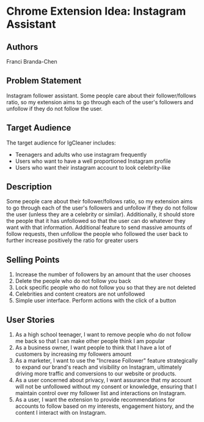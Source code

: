 # Chrome Extension Idea: Instagram Assistant

## Authors

Franci Branda-Chen

## Problem Statement

Instagram follower assistant. Some people care about their follower/follows ratio, so my extension aims to go through each of the user's followers and unfollow if they do not follow the user.

## Target Audience

The target audience for IgCleaner includes:

- Teenagers and adults who use instagram frequently
- Users who want to have a well proportioned Instagram profile
- Users who want their instagram account to look celebrity-like

## Description

Some people care about their follower/follows ratio, so my extension aims to go through each of the user's followers and unfollow if they do not follow the user (unless they are a celebrity or similar). Additionally, it should store the people that it has unfollowed so that the user can do whatever they
want with that information. Additional feature to send massive amounts of follow requests, then unfollow the people who followed the user back to further increase positively the ratio for greater users

## Selling Points

1. Increase the number of followers by an amount that the user chooses
2. Delete the people who do not follow you back
3. Lock specific people who do not follow you so that they are not deleted
4. Celebrities and content creators are not unfollowed
5. Simple user interface. Perform actions with the click of a button 

## User Stories

1. As a high school teenager, I want to remove people who do not follow me back so that I can 
make other people think I am popular
2. As a business owner, I want people to think that I have a lot of customers by increasing my followers amount
3. As a marketer, I want to use the "Increase Follower" feature strategically to expand our brand's reach and visibility on Instagram, ultimately driving more traffic and conversions to our website or products.
4. As a user concerned about privacy, I want assurance that my account will not be unfollowed without my consent or knowledge, ensuring that I maintain control over my follower list and interactions on Instagram.
5. As a user, I want the extension to provide recommendations for accounts to follow based on my interests, engagement history, and the content I interact with on Instagram.
